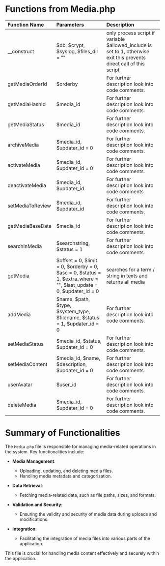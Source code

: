 # Functions from Media.php

| Function Name    | Parameters                                                                                                         | Description                                                                                                           |
|:-----------------|:-------------------------------------------------------------------------------------------------------------------|:----------------------------------------------------------------------------------------------------------------------|
| __construct      | $db, $crypt, $syslog, $files_dir = ""                                                                              | only process script if variable $allowed_include is set to 1, otherwise exit this prevents direct call of this script |
| getMediaOrderId  | $orderby                                                                                                           | For further description look into code comments.                                                                                              |
| getMediaHashId   | $media_id                                                                                                          | For further description look into code comments.                                                                                              |
| getMediaStatus   | $media_id                                                                                                          | For further description look into code comments.                                                                                              |
| archiveMedia     | $media_id, $updater_id = 0                                                                                         | For further description look into code comments.                                                                                              |
| activateMedia    | $media_id, $updater_id = 0                                                                                         | For further description look into code comments.                                                                                              |
| deactivateMedia  | $media_id, $updater_id                                                                                             | For further description look into code comments.                                                                                              |
| setMediaToReview | $media_id, $updater_id                                                                                             | For further description look into code comments.                                                                                              |
| getMediaBaseData | $media_id                                                                                                          | For further description look into code comments.                                                                                              |
| searchInMedia    | $searchstring, $status = 1                                                                                         | For further description look into code comments.                                                                                              |
| getMedia         | $offset = 0, $limit = 0, $orderby = 0, $asc = 0, $status = 1, $extra_where = "", $last_update = 0, $updater_id = 0 | searches for a term / string in texts and returns all media                                                           |
| addMedia         | $name, $path, $type, $system_type, $filename, $status = 1, $updater_id = 0                                         | For further description look into code comments.                                                                                              |
| setMediaStatus   | $media_id, $status, $updater_id = 0                                                                                | For further description look into code comments.                                                                                              |
| setMediaContent  | $media_id, $name, $description, $updater_id = 0                                                                    | For further description look into code comments.                                                                                              |
| userAvatar       | $user_id                                                                                                           | For further description look into code comments.                                                                                              |
| deleteMedia      | $media_id, $updater_id = 0                                                                                         | For further description look into code comments.                                                                                              |

# Summary of Functionalities


The `Media.php` file is responsible for managing media-related operations in the system. Key functionalities include:

- **Media Management**:
  - Uploading, updating, and deleting media files.
  - Handling media metadata and categorization.

- **Data Retrieval**:
  - Fetching media-related data, such as file paths, sizes, and formats.

- **Validation and Security**:
  - Ensuring the validity and security of media data during uploads and modifications.

- **Integration**:
  - Facilitating the integration of media files into various parts of the application.

This file is crucial for handling media content effectively and securely within the application.
